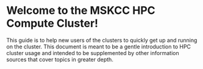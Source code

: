 # Welcome to the MSKCC HPC Compute Cluster! 
This guide is to help new users of the clusters to quickly get up and running on the cluster. This document is meant to be a gentle introduction to HPC cluster usage and intended to be supplemented by other information sources that cover topics in greater depth.
